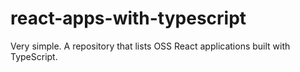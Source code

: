 # react-apps-with-typescript
Very simple. A repository that lists OSS React applications built with TypeScript. 
